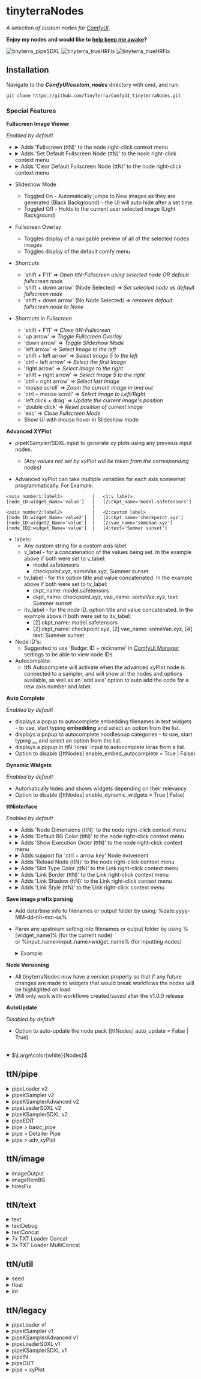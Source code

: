 # tinyterraNodes

*A selection of custom nodes for [ComfyUI](https://github.com/comfyanonymous/ComfyUI).*

**Enjoy my nodes and would like to [help keep me awake](buymeacoffee.com/tinyterra)?**

![tinyterra_pipeSDXL](workflows/tinyterra_pipeSDXL.png)
![tinyterra_trueHRFix](workflows/tinyterra_trueHRFix.png) 
![tinyterra_trueHRFix](workflows/tinyterra_xyPlot.png)

## Installation
Navigate to the **_ComfyUI/custom_nodes_** directory with cmd, and run:

`git clone https://github.com/TinyTerra/ComfyUI_tinyterraNodes.git`

### Special Features
**Fullscreen Image Viewer**

*Enabled by default*

+ <details><summary>Adds 'Fullscreen (ttN)' to the node right-click context menu</summary> Opens a Fullscreen image viewer - containing all images generated by the selected node during the current comfy session.
+ <details><summary>Adds 'Set Default Fullscreen Node (ttN)' to the node right-click context menu</summary> Sets the currently selected node as the default Fullscreen node
+ <details><summary>Adds 'Clear Default Fullscreen Node (ttN)' to the node right-click context menu</summary> Clears the assigned default Fullscreen node
<break>

+ Slideshow Mode 
    + Toggled On - Automatically jumps to New images as they are generated (Black Background) - the UI will auto hide after a set time.
    + Toggled Off - Holds to the current user selected image (Light Background)
+ Fullscreen Overlay
    + Toggles display of a navigable preview of all of the selected nodes images
    + Toggles display of the default comfy menu
  
+ *Shortcuts*
  + 'shift + F11' => _Open ttN-Fullscreen using selected node OR default fullscreen node_
  + 'shift + down arrow' (Node Selected) => _Set selected node as default fullscreen node_
  + 'shift + down arrow' (No Node Selected) => _removes default fullscreen node to None_

+ *Shortcuts in Fullscreen*
  + 'shift + F11' => _Close ttN-Fullscreen_
  + 'up arrow' => _Toggle Fullscreen Overlay_
  + 'down arrow' => _Toggle Slideshow Mode_
  + 'left arrow' => _Select Image to the left_
  + 'shift + left arrow' => _Select Image 5 to the left_
  + 'ctrl + left arrow' => _Select the first Image_
  + 'right arrow' => _Select Image to the right_
  + 'shift + right arrow' => _Select Image 5 to the right_
  + 'ctrl + right arrow' => _Select last Image_
  + 'mouse scroll' =>  _Zoom the current image in and out_
  + 'ctrl + mouse scroll' => _Select image to Left/Right_
  + 'left click + drag' => _Update the current image's position_
  + 'double click' => _Reset position of current image_
  + 'esc' => _Close Fullscreen Mode_
  + Show UI with mouse hover in Slideshow mode

**Advanced XYPlot**
+ pipeKSampler/SDXL input to generate xy plots using any previous input nodes.
    + _(Any values not set by xyPlot will be taken from the corresponding nodes)_

+ Advanced xyPlot can take multiple variables for each axis somewhat programmatically. For Example:

```
<axis number1:label1>           |   <1:v_label>
[node_ID:widget_Name='value']   |   [2:ckpt_name='model.safetensors']
                                |
<axis number2:label2>           |   <2:custom label>
[node_ID:widget_Name='value2']  |   [2:ckpt_name='checkpoint.xyz']
[node_ID:widget2_Name='value']  |   [2:vae_name='someVae.xyz']
[node_ID2:widget_Name='value']  |   [4:text='Summer sunset']
```
+  labels:
    + Any custom string for a custom axis label
    + v_label - for a concatenation of the values being set. In the example above if both were set to v_label:
        + model.safetensors
        + checkpoint.xyz, someVae.xyz, Summer sunset
    + tv_label - for the option title and value concatenated. In the example above if both were set to tv_label:
        + ckpt_name: model.safetensors
        + ckpt_name: checkpoint.xyz, vae_name: someVae.xyz, text: Summer sunset
    + itv_label - for the node ID, option title and value concatenated. In the example above if both were set to itv_label:
        + [2] ckpt_name: model.safetensors
        + [2] ckpt_name: checkpoint.xyz, [2] vae_name: someVae.xyz, [4] text: Summer sunset
+ Node ID's:
    + Suggested to use 'Badge: ID + nickname' in [ComfyUI Manager](https://github.com/ltdrdata/ComfyUI-Manager) settings to be able to view node IDs.
+ Autocomplete:
    + ttN Autocomplete will activate when the advanced xyPlot node is connected to a sampler, and will show all the nodes and options available, as well as an 'add axis' option to auto add the code for a new axis number and label.

**Auto Complete**

*Enabled by default*
+ displays a popup to autocomplete embedding filenames in text widgets - to use, start typing **embedding** and select an option from the list.
+ displays a popup to autocomplete noodlesoup categories - to use, start typing **__** and select an option from the list.
+ displays a popup in ttN 'loras' input to autocomplete loras from a list.
+ Option to disable ([ttNodes] enable_embed_autocomplete = True | False)

**Dynamic Widgets**

*Enabled by default*

+ Automatically hides and shows widgets depending on their relevancy
+ Option to disable ([ttNodes] enable_dynamic_widgets = True | False)

**ttNinterface**

*Enabled by default*

+ <details><summary>Adds 'Node Dimensions (ttN)' to the node right-click context menu</summary> Allows setting specific node Width and Height values as long as they are above the minimum size for the given node.
+ <details><summary>Adds 'Default BG Color (ttN)' to the node right-click context menu</summary> Allows setting specific default background color for every node added.
+ <details><summary>Adds 'Show Execution Order (ttN)' to the node right-click context menu</summary> Toggles execution order flags on node corners.
+ <details><summary>Adds support for 'ctrl + arrow key' Node movement</summary> This aligns the node(s) to the set ComfyUI grid spacing size and move the node in the direction of the arrow key by the grid spacing value. Holding shift in addition will move the node by the grid spacing size * 10.
+ <details><summary>Adds 'Reload Node (ttN)' to the node right-click context menu</summary> Creates a new instance of the node with the same position, size, color and title . It attempts to retain set widget values which is useful for replacing nodes when a node/widget update occurs </details>
+ <details><summary>Adds 'Slot Type Color (ttN)' to the Link right-click context menu</summary> Opens a color picker dialog menu to update the color of the selected link type. </details>
+ <details><summary>Adds 'Link Border (ttN)' to the Link right-click context menu</summary> Toggles link line border. </details>
+ <details><summary>Adds 'Link Shadow (ttN)' to the Link right-click context menu</summary> Toggles link line shadow. </details>
+ <details><summary>Adds 'Link Style (ttN)' to the Link right-click context menu</summary> Sets the default link line type. </details>


**Save image prefix parsing**

+ Add date/time info to filenames or output folder by using: %date:yyyy-MM-dd-hh-mm-ss%
+ Parse any upstream setting into filenames or output folder by using %[widget_name]% (for the current node) <br>
or %input_name>input_name>widget_name% (for inputting nodes) <br>
  <details><summary>Example:
  </summary>

  ![tinyterra_prefixParsing](workflows/tinyterra_prefixParsing.png)
  </details>

**Node Versioning**

+ All tinyterraNodes now have a version property so that if any future changes are made to widgets that would break workflows the nodes will be highlighted on load
+ Will only work with workflows created/saved after the v1.0.0 release

**AutoUpdate**

*Disabled by default*

+ Option to auto-update the node pack ([ttNodes] auto_update = False | True)

<br>
<details open>
	<summary>$\Large\color{white}{Nodes}$</summary>

## ttN/pipe

<details>
  <summary>pipeLoader v2</summary>
  
(Includes [ADV_CLIP_emb](https://github.com/BlenderNeko/ComfyUI_ADV_CLIP_emb))

![pipeLoader](https://github.com/TinyTerra/ComfyUI_tinyterraNodes/assets/115619949/deb74ef1-43a7-4fd5-9cdd-b4487eaee6f0)

   </details>

<details>
  <summary>pipeKSampler v2</summary>


Embedded with Advanced CLIP Text Encode with an additional pipe output

![pipeKSampler](https://github.com/TinyTerra/ComfyUI_tinyterraNodes/assets/115619949/0f33d9aa-65ea-4b4f-88fd-033e7c4f1e2a)


Old node layout:

<img src="https://github.com/TinyTerra/ComfyUI_tinyterraNodes/assets/115619949/32b189de-42e3-4464-b3b2-4e0e225e6abe"  width="50%">

With pipeLoader and pipeKSampler:

<img src="https://github.com/TinyTerra/ComfyUI_tinyterraNodes/assets/115619949/c806c2e3-2efb-44cb-bdf0-3fbc20251456"  width="50%">
  </details>

<details>
  <summary>pipeKSamplerAdvanced v2</summary>

Embedded with Advanced CLIP Text Encode with an additional pipe output

![pipeKSampler Advanced](https://github.com/TinyTerra/ComfyUI_tinyterraNodes/assets/115619949/31dd3860-6cb0-417b-9912-f3f5a37df68b)
  </details>

  <details>
  <summary>pipeLoaderSDXL v2</summary>

SDXL Loader and Advanced CLIP Text Encode with an additional pipe output

![pipeLoaderSDXL](https://github.com/TinyTerra/ComfyUI_tinyterraNodes/assets/115619949/cb6e43f8-a1c7-47f8-aab7-d403908bf83b)

   </details>

<details>
  <summary>pipeKSamplerSDXL v2</summary>

SDXL Sampler (base and refiner in one) and Advanced CLIP Text Encode with an additional pipe output

![pipeLoaderSDXL](https://github.com/TinyTerra/ComfyUI_tinyterraNodes/assets/115619949/cb6e43f8-a1c7-47f8-aab7-d403908bf83b)

Old node layout:

<img src="https://github.com/TinyTerra/ComfyUI_tinyterraNodes/assets/115619949/6fe28463-6ca4-4d45-818a-bbe91d84f3c4"  width="50%">

With pipeLoaderSDXL and pipeKSamplerSDXL:

<img src="https://github.com/TinyTerra/ComfyUI_tinyterraNodes/assets/115619949/faa5c807-c96c-4734-99cd-34e6024c32fb"  width="50%">
  </details>
  


<details>
  <summary>pipeEDIT</summary>

Update/Overwrite any of the 8 original inputs in a Pipe line with new information.
+ _**Inputs -** pipe, model, conditioning, conditioning, samples, vae, clip, image, seed_
+ _**Outputs -** pipe_
   </details>

<details>
  <summary>pipe > basic_pipe</summary>

Convert ttN pipe line to basic pipe (to be compatible with [ImpactPack](https://github.com/ltdrdata/ComfyUI-Impact-Pack)), WITH original pipe throughput
+ _**Inputs -** pipe[model, conditioning, conditioning, samples, vae, clip, image, seed]_
+ _**Outputs -** basic_pipe[model, clip, vae, conditioning, conditioning], pipe_
   </details>

<details>
  <summary>pipe > Detailer Pipe</summary>
  
Convert ttN pipe line to detailer pipe (to be compatible with [ImpactPack](https://github.com/ltdrdata/ComfyUI-Impact-Pack)), WITH original pipe throughput
+ _**Inputs -** pipe[model, conditioning, conditioning, samples, vae, clip, image, seed], bbox_detector, sam_model_opt_
+ _**Outputs -** detailer_pipe[model, vae, conditioning, conditioning, bbox_detector, sam_model_opt], pipe_
   </details>

<details>
  <summary>pipe > adv_xyPlot</summary>
  
pipeKSampler input to generate xy plots using sampler and loader values. (Any values not set by xyPlot will be taken from the corresponding nodes)

![adv_xyPlot](https://github.com/TinyTerra/ComfyUI_tinyterraNodes/assets/115619949/4443f88e-5e95-413b-9eb1-caf643b19ba1)
   </details>

## ttN/image
  
<details>
  <summary>imageOutput</summary>
  
Preview or Save an image with one node, with image throughput.
+ _**Inputs -** image, image output[Hide, Preview, Save, Hide/Save], output path, save prefix, number padding[None, 2-9], file type[PNG, JPG, JPEG, BMP, TIFF, TIF] overwrite existing[True, False], embed workflow[True, False]_
+ _**Outputs -** image_
  
</details>
  
<details>
  <summary>imageRemBG</summary>
  
(Using [RemBG](https://github.com/danielgatis/rembg))

Background Removal node with optional image preview & save.
+ _**Inputs -** image, image output[Disabled, Preview, Save], save prefix_
+ _**Outputs -** image, mask_

Example of a photobashing workflow using pipeNodes, imageRemBG, imageOutput and nodes from [ADV_CLIP_emb](https://github.com/BlenderNeko/ComfyUI_ADV_CLIP_emb) and [ImpactPack](https://github.com/ltdrdata/ComfyUI-Impact-Pack/tree/Main):
![photobash](workflows/tinyterra_imagebash.png)

 </details>
  
<details>
  <summary>hiresFix</summary>

Upscale image by model, optional rescale of result image.
+ _**Inputs -** image, vae, upscale_model, rescale_after_model[true, false], rescale[by_percentage, to Width/Height], rescale method[nearest-exact, bilinear, area], factor, width, height, crop, image_output[Hide, Preview, Save], save prefix, output_latent[true, false]_
+ _**Outputs -** image, latent_
   </details>

## ttN/text
<details>
  <summary>text</summary>

Basic TextBox Loader.
+ _**Outputs -** text (STRING)_
   </details>

<details>
  <summary>textDebug</summary>

Text input, to display text inside the node, with optional print to console.
+ _**inputs -** text, print_to_console_
+ _**Outputs -** text (STRING)_
   </details>
  
<details>
  <summary>textConcat</summary>

3 TextBOX inputs with a single concatenated output.
+ _**inputs -** text1, text2, text3 (STRING's), delimiter_
+ _**Outputs -** text (STRING)_
   </details>

<details>
  <summary>7x TXT Loader Concat</summary>

7 TextBOX inputs concatenated with spaces into a single output, AND seperate text outputs.
+ _**inputs -** text1, text2, text3, text4, text5, text6, text7 (STRING's), delimiter_
+ _**Outputs -** text1, text2, text3, text4, text5, text6, text7, concat (STRING's)_
   </details>

<details>
  <summary>3x TXT Loader MultiConcat</summary>

3 TextBOX inputs with seperate text outputs AND multiple concatenation variations (concatenated with spaces).
+ _**inputs -** text1, text2, text3 (STRING's), delimiter_
+ _**Outputs -** text1, text2, text3, 1 & 2, 1 & 3, 2 & 3, concat (STRING's)_
   </details>

## ttN/util
<details>
  <summary>seed</summary>

Basic Seed Loader.
+ _**Outputs -** seed (INT)_
   </details>

<details>
  <summary>float</summary>

float loader and converter
+ _**inputs -** float (FLOAT)_
+ _**Outputs -** float, int, text (FLOAT, INT, STRING)_
   </details>

<details>
  <summary>int</summary>
  
int loader and converter
+ _**inputs -** int (INT)_
+ _**Outputs -** int, float, text (INT, FLOAT, STRING)_
   </details>
  
 </details>

## ttN/legacy

<details>
  <summary>pipeLoader v1</summary>
  
(Modified from [Efficiency Nodes](https://github.com/LucianoCirino/efficiency-nodes-comfyui) and [ADV_CLIP_emb](https://github.com/BlenderNeko/ComfyUI_ADV_CLIP_emb))

Combination of Efficiency Loader and Advanced CLIP Text Encode with an additional pipe output
+ _**Inputs -** model, vae, clip skip, (lora1, modelstrength clipstrength), (Lora2, modelstrength clipstrength), (Lora3, modelstrength clipstrength), (positive prompt, token normalization, weight interpretation), (negative prompt, token normalization, weight interpretation), (latent width, height), batch size, seed_
+ _**Outputs -** pipe, model, conditioning, conditioning, samples, vae, clip, seed_
   </details>

<details>
  <summary>pipeKSampler v1</summary>
  
(Modified from [Efficiency Nodes](https://github.com/LucianoCirino/efficiency-nodes-comfyui) and [QOLS_Omar92](https://github.com/omar92/ComfyUI-QualityOfLifeSuit_Omar92))

Combination of Efficiency Loader and Advanced CLIP Text Encode with an additional pipe output
+ _**Inputs -** pipe, (optional pipe overrides), xyplot, (Lora, model strength, clip strength), (upscale method, factor, crop), sampler state, steps, cfg, sampler name, scheduler, denoise, (image output [None, Preview, Save]), Save_Prefix, seed_
+ _**Outputs -** pipe, model, conditioning, conditioning, samples, vae, clip, image, seed_

Old node layout:

<img src="https://github.com/TinyTerra/ComfyUI_tinyterraNodes/assets/115619949/32b189de-42e3-4464-b3b2-4e0e225e6abe"  width="50%">

With pipeLoader and pipeKSampler:

<img src="https://github.com/TinyTerra/ComfyUI_tinyterraNodes/assets/115619949/c806c2e3-2efb-44cb-bdf0-3fbc20251456"  width="50%">
  </details>

<details>
  <summary>pipeKSamplerAdvanced v1</summary>

Combination of Efficiency Loader and Advanced CLIP Text Encode with an additional pipe output
+ _**Inputs -** pipe, (optional pipe overrides), xyplot, (Lora, model strength, clip strength), (upscale method, factor, crop), sampler state, steps, cfg, sampler name, scheduler, starts_at_step, return_with_leftover_noise, (image output [None, Preview, Save]), Save_Prefix_
+ _**Outputs -** pipe, model, conditioning, conditioning, samples, vae, clip, image, seed_

  </details>

  <details>
  <summary>pipeLoaderSDXL v1</summary>

SDXL Loader and Advanced CLIP Text Encode with an additional pipe output
+ _**Inputs -** model, vae, clip skip, (lora1, modelstrength clipstrength), (Lora2, modelstrength clipstrength), model, vae, clip skip, (lora1, modelstrength clipstrength), (Lora2, modelstrength clipstrength), (positive prompt, token normalization, weight interpretation), (negative prompt, token normalization, weight interpretation), (latent width, height), batch size, seed_
+ _**Outputs -** sdxlpipe, model, conditioning, conditioning, vae, model, conditioning, conditioning, vae, samples, clip, seed_
   </details>

<details>
  <summary>pipeKSamplerSDXL v1</summary>

SDXL Sampler (base and refiner in one) and Advanced CLIP Text Encode with an additional pipe output
+ _**Inputs -** sdxlpipe, (optional pipe overrides), (upscale method, factor, crop), sampler state, base_steps, refiner_steps cfg, sampler name, scheduler, (image output [None, Preview, Save]), Save_Prefix, seed_
+ _**Outputs -** pipe, model, conditioning, conditioning, vae, model, conditioning, conditioning, vae, samples, clip, image, seed_

Old node layout:

<img src="https://github.com/TinyTerra/ComfyUI_tinyterraNodes/assets/115619949/6fe28463-6ca4-4d45-818a-bbe91d84f3c4"  width="50%">

With pipeLoaderSDXL and pipeKSamplerSDXL:

<img src="https://github.com/TinyTerra/ComfyUI_tinyterraNodes/assets/115619949/faa5c807-c96c-4734-99cd-34e6024c32fb"  width="50%">
  </details>
  
<details>
  <summary>pipeIN</summary>

Encode up to 8 frequently used inputs into a single Pipe line.
+ _**Inputs -** model, conditioning, conditioning, samples, vae, clip, image, seed_
+ _**Outputs -** pipe_
   </details>

<details>
  <summary>pipeOUT</summary>

Decode single Pipe line into the 8 original outputs, AND a Pipe throughput.
+ _**Inputs -** pipe_
+ _**Outputs -** model, conditioning, conditioning, samples, vae, clip, image, seed, pipe_
   </details>

<details>
  <summary>pipe > xyPlot</summary>
  
pipeKSampler input to generate xy plots using sampler and loader values. (Any values not set by xyPlot will be taken from the corresponding pipeKSampler or pipeLoader)
+ _**Inputs -** grid_spacing, latent_id, flip_xy, x_axis, x_values, y_axis, y_values_
+ _**Outputs -** xyPlot_
   </details>